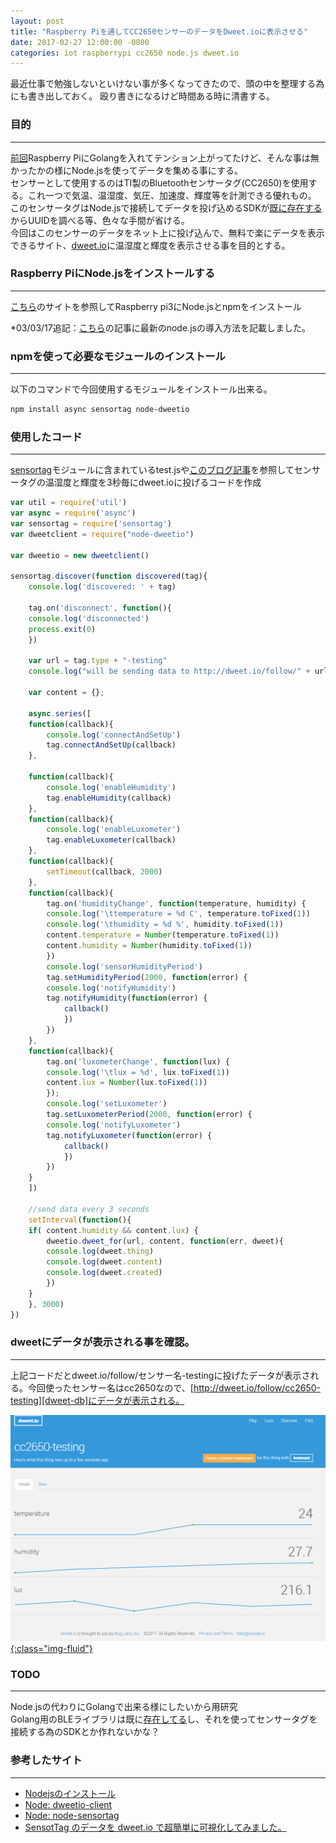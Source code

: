 ```yaml
---
layout: post
title: "Raspberry Piを通してCC2650センサーのデータをDweet.ioに表示させる"
date: 2017-02-27 12:00:00 -0800
categories: iot raspberrypi cc2650 node.js dweet.io
---
```


最近仕事で勉強しないといけない事が多くなってきたので、頭の中を整理する為にも書き出しておく。
殴り書きになるけど時間ある時に清書する。

### 目的

---

[前回][prev-post]Raspberry PiにGolangを入れてテンション上がってたけど、そんな事は無かったかの様にNode.jsを使ってデータを集める事にする。<br>
センサーとして使用するのはTI製のBluetoothセンサータグ(CC2650)を使用する。これ一つで気温、温湿度、気圧、加速度、輝度等を計測できる優れもの。<br>
このセンサータグはNode.jsで接続してデータを投げ込めるSDKが[既に存在する][node-sensortag]からUUIDを調べる等、色々な手間が省ける。<br>
今回はこのセンサーのデータをネット上に投げ込んで、無料で楽にデータを表示できるサイト、[dweet.io][dweet]に温湿度と輝度を表示させる事を目的とする。<br>

### Raspberry PiにNode.jsをインストールする

---

[こちら][install-nodejs]のサイトを参照してRaspberry pi3にNode.jsとnpmをインストール
    
*03/03/17追記：[こちら][post-nodejs]の記事に最新のnode.jsの導入方法を記載しました。    
    
### npmを使って必要なモジュールのインストール

---

以下のコマンドで今回使用するモジュールをインストール出来る。

```bash
npm install async sensortag node-dweetio
```

### 使用したコード

---

[sensortag][node-sensortag]モジュールに含まれているtest.jsや[このブログ記事][ref-blog]を参照してセンサータグの温湿度と輝度を3秒毎にdweet.ioに投げるコードを作成

```js
var util = require('util')
var async = require('async')
var sensortag = require('sensortag')
var dweetclient = require("node-dweetio")

var dweetio = new dweetclient()

sensortag.discover(function discovered(tag){
    console.log('discovered: ' + tag)

    tag.on('disconnect', function(){
	console.log('disconnected')
	process.exit(0)
    })

    var url = tag.type + "-testing"
    console.log("will be sending data to http://dweet.io/follow/" + url)
    
    var content = {};

    async.series([
	function(callback){
	    console.log('connectAndSetUp')
	    tag.connectAndSetUp(callback)
	},

	function(callback){
	    console.log('enableHumidity')
	    tag.enableHumidity(callback)
	},
	function(callback){
	    console.log('enableLuxometer')
	    tag.enableLuxometer(callback)
	},
	function(callback){
	    setTimeout(callback, 2000)
	},
	function(callback){
	    tag.on('humidityChange', function(temperature, humidity) {
		console.log('\ttemperature = %d C', temperature.toFixed(1))
		console.log('\thumidity = %d %', humidity.toFixed(1))
		content.temperature = Number(temperature.toFixed(1))
		content.humidity = Number(humidity.toFixed(1))
	    })
	    console.log('sensorHumidityPeriod')
	    tag.setHumidityPeriod(2000, function(error) {
		console.log('notifyHumidity')
		tag.notifyHumidity(function(error) {
		    callback()
		    })
	    })
	},
	function(callback){
	    tag.on('luxometerChange', function(lux) {
		console.log('\tlux = %d', lux.toFixed(1))
		content.lux = Number(lux.toFixed(1))
	    });
	    console.log('setLuxometer')
	    tag.setLuxometerPeriod(2000, function(error) {
		console.log('notifyLuxometer')
		tag.notifyLuxometer(function(error) {
		    callback()
		    })
	    })
	}
    ])

    //send data every 3 seconds
    setInterval(function(){
	if( content.humidity && content.lux) {
	    dweetio.dweet_for(url, content, function(err, dweet){
		console.log(dweet.thing)
		console.log(dweet.content)
		console.log(dweet.created)
	    })
	}
    }, 3000)
})
```

### dweetにデータが表示される事を確認。

---

上記コードだとdweet.io/follow/センサー名-testingに投げたデータが表示される。今回使ったセンサー名はcc2650なので、[http://dweet.io/follow/cc2650-testing][dweet-db]にデータが表示される。<br>

<a href="/images/blog-images/dweet-cc2650.png" data-fancybox="gallery">![dweet-cc2650](/images/blog-images/dweet-cc2650.png){:class="img-fluid"}</a><br>

### TODO

---

Node.jsの代わりにGolangで出来る様にしたいから用研究<br>
Golang用のBLEライブラリは既に[存在してる][paypal-gatt]し、それを使ってセンサータグを接続する為のSDKとか作れないかな？

### 参考したサイト

---

- [Nodejsのインストール][install-nodejs]
- [Node: dweetio-client][node-dweet]
- [Node: node-sensortag][node-sensortag]
- [SensotTag のデータを dweet.io で超簡単に可視化してみました。][ref-blog]


[install-nodejs]: https://nodejs.org/en/download/package-manager/
[node-sensortag]: https://github.com/sandeepmistry/node-sensortag
[dweet]: http://dweet.io/
[node-dweet]: https://github.com/buglabs/dweetio-client
[prev-post]: {{page.previous.url}}
[paypal-gatt]: https://github.com/paypal/gatt
[ref-blog]: http://yagitsawa.github.io/2015/12/18/sensortag-bbb-dweetio/
[dweet-db]: http://dweet.io/follow/cc2650-testing
[post-nodejs]: /updating-nodejs-using-nvm/

